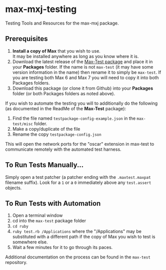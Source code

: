 # max-mxj-testing

Testing Tools and Resources for the max-mxj package.




## Prerequisites

1. **Install a copy of Max** that you wish to use.  
It may be installed anywhere as long as you know where it is.
2. Download the latest release of the [Max-Test package](https://github.com/Cycling74/max-test/releases) and place it in your **Packages** folder.  If the name is not `max-test` (it may have some version information in the name) then rename it to simply be `max-test`.
If you are testing both Max 6 and Max 7 you will need to copy it into both Packages folders.
3. Download this package (or clone it from Github) into your **Packages** folder (or both Packages folders as noted above).

If you wish to automate the testing you will to additionally do the following (as documented in the ReadMe of the **Max-Test** package):

1. Find the file named `testpackage-config-example.json` in the `max-test/misc` folder.
2. Make a copy/duplicate of the file
3. Rename the copy `testpackage-config.json`

This will open the network ports for the "oscar" extension in max-test to communicate remotely with the automated test harness.


## To Run Tests Manually...

Simply open a test patcher (a patcher ending with the `.maxtest.maxpat` filename suffix). Look for a `1` or a `0` immediately above any `test.assert` objects.

## To Run Tests with Automation

1. Open a terminal window
2. cd into the `max-test` package folder
3. `cd ruby`
4. `ruby test.rb /Applications` where the "/Applications" may be substituted with a different path if the copy of Max you wish to test is somewhere else.
5. Wait a few minutes for it to go through its paces.

Additional documentation on the process can be found in the `max-test` repository.